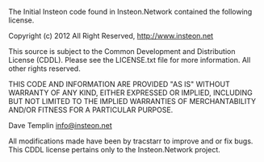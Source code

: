﻿The Initial Insteon code found in Insteon.Network contained the following license.

 Copyright (c) 2012 All Right Reserved, http://www.insteon.net

 This source is subject to the Common Development and Distribution License (CDDL). 
 Please see the LICENSE.txt file for more information.
 All other rights reserved.

 THIS CODE AND INFORMATION ARE PROVIDED "AS IS" WITHOUT WARRANTY OF ANY 
 KIND, EITHER EXPRESSED OR IMPLIED, INCLUDING BUT NOT LIMITED TO THE
 IMPLIED WARRANTIES OF MERCHANTABILITY AND/OR FITNESS FOR A
 PARTICULAR PURPOSE.

 <author>Dave Templin</author>
 <email>info@insteon.net</email>


All modifications made have been by tracstarr to improve and or fix bugs. This CDDL license pertains only to the Insteon.Network project.